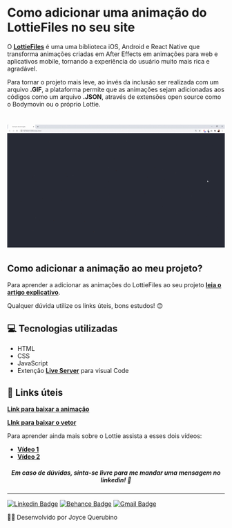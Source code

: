 # Como adicionar uma animação do LottieFiles no seu site

O **[LottieFiles](https://lottiefiles.com/)** é uma uma biblioteca iOS, Android e React Native que transforma animações criadas em After Effects em animações para web e aplicativos mobile, tornando a experiência do usuário muito mais rica e agradável.

Para tornar o projeto mais leve, ao invés da inclusão ser realizada com um arquivo **.GIF**, a plataforma permite que as animações sejam adicionadas aos códigos como um arquivo **.JSON**, através de extensões open source como o Bodymovin ou o próprio Lottie.

<h1 align = center>
    <img src="public/anima.gif">
</h1>

## Como adicionar a animação ao meu projeto?

Para aprender a adicionar as animações do LottieFiles ao seu projeto **[leia o artigo explicativo](https://medium.com/@joycequerubino5/como-adicionar-uma-anima%C3%A7%C3%A3o-do-lottiefiles-no-seu-site-286827d3d9cf)**. 

Qualquer dúvida utilize os links úteis, bons estudos! 😊  

## 💻 Tecnologias utilizadas
  - HTML
  - CSS
  - JavaScript
  - Extenção **[Live Server](https://marketplace.visualstudio.com/items?itemName=ritwickdey.LiveServer)** para visual Code

## 📌 Links úteis 

**[Link para baixar a animação](https://lottiefiles.com/share/MwH99h)** 

**[LInk para baixar o vetor](https://br.freepik.com/vetores-gratis/modelo-de-erro-404-com-espaco-e-envio-em-estilo-plano_1902952.htm#page=1&query=erro%20404%20space&position=14)** 

Para aprender ainda mais sobre o Lottie assista a esses dois vídeos: 

- **[Vídeo 1](https://www.youtube.com/watch?v=xYQ-HdVfBSA)**
- **[Vídeo 2](https://www.youtube.com/watch?v=zU7AiFcTmz0&list=PLzz3lYjvdSbXyBJIjwoIGSUqdEuPR_Z8X&index=29&t=0s)** 

<h5 align = center>
Em caso de dúvidas, sinta-se livre para me mandar uma mensagem no linkedin! 👋
</h5>

---
 [![Linkedin Badge](https://img.shields.io/badge/-LinkedIn-blue?style=flat-square&logo=Linkedin&logoColor=white&link=https://www.linkedin.com/in/joyce-querubino/)](https://www.linkedin.com/in/joyce-querubino/)
 [![Behance Badge](https://img.shields.io/badge/-Behance-blue?style=flat-square&logo=Behance&logoColor=white&link=https://www.behance.net/joycequerucdd7)](https://www.behance.net/joycequerucdd7)
 [![Gmail Badge](https://img.shields.io/badge/-Gmail-c14438?style=flat-square&logo=Gmail&logoColor=white&link=mailto:joycequerubino5@gmail.com)](mailto:joycequerubino5@gmail.com)

🐱‍👤 Desenvolvido por Joyce Querubino  